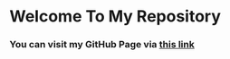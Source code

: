 # Welcome To My Repository


### You can visit my GitHub Page via [this link](https://tugrulozsoy.github.io/)
